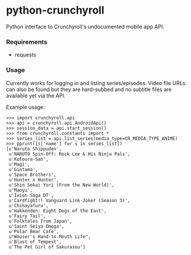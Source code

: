python-crunchyroll
==================

Python interface to Crunchyroll's undocumented mobile app API.

### Requirements

  * requests

### Usage

Currently works for logging in and listing series/episodes. Video file URLs can
also be found but they are hard-subbed and no subtitle files are available yet
via the API.

Example usage:
~~~~
>>> import crunchyroll.api
>>> api = crunchyroll.api.AndroidApi()
>>> session_data = api.start_session()
>>> from crunchyroll.constants import *
>>> series_list = api.list_series(media_type=CR_MEDIA_TYPE_ANIME)
>>> pprint([s['name'] for s in series_list])
[u'Naruto Shippuden',
 u'NARUTO Spin-Off: Rock Lee & His Ninja Pals',
 u'Kotoura-San',
 u'Magi',
 u'Gintama',
 u'Space Brothers',
 u'Hunter x Hunter',
 u'Shin Sekai Yori (From the New World)',
 u'Maoyu',
 u'Ixion Saga DT',
 u'Cardfight!! Vanguard Link Joker (Season 3)',
 u'Chihayafuru',
 u'Hakkenden: Eight Dogs of the East',
 u'Fairy Tail',
 u'Folktales from Japan',
 u'Saint Seiya Omega',
 u'Polar Bear Cafe',
 u"Wooser's Hand-to-Mouth Life",
 u'Blast of Tempest',
 u'The Pet Girl of Sakurasou']
~~~~
